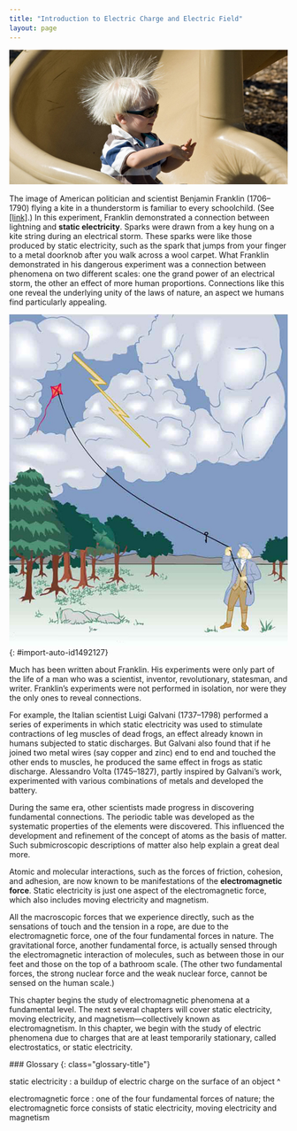 ```yaml
---
title: "Introduction to Electric Charge and Electric Field"
layout: page
---
```







 ![A child swoops down a plastic playground slide, his hair standing on end.](../resources/Figure_19_00_01a_D.jpg "Static electricity from this plastic slide causes the child&#x2019;s hair to stand on end. The sliding motion stripped electrons away from the child&#x2019;s body, leaving an excess of positive charges, which repel each other along each strand of hair. (credit: Ken Bosma/Wikimedia Commons)")

The image of American politician and scientist Benjamin Franklin (1706–1790) flying a kite in a thunderstorm is familiar to every schoolchild. (See [\[link\]](#import-auto-id1492127).) In this experiment, Franklin demonstrated a connection between lightning and **static electricity**. Sparks were drawn from a key hung on a kite string during an electrical storm. These sparks were like those produced by static electricity, such as the spark that jumps from your finger to a metal doorknob after you walk across a wool carpet. What Franklin demonstrated in his dangerous experiment was a connection between phenomena on two different scales: one the grand power of an electrical storm, the other an effect of more human proportions. Connections like this one reveal the underlying unity of the laws of nature, an aspect we humans find particularly appealing.

![Benjamin Franklin is shown flying a kite and lightning is observed. A metal key is attached to the string.](../resources/Figure_19_00_02a.jpg "When Benjamin Franklin demonstrated that lightning was related to static electricity, he made a connection that is now part of the evidence that all directly experienced forces except the gravitational force are manifestations of the electromagnetic force."){: #import-auto-id1492127}

Much has been written about Franklin. His experiments were only part of the life of a man who was a scientist, inventor, revolutionary, statesman, and writer. Franklin’s experiments were not performed in isolation, nor were they the only ones to reveal connections.

For example, the Italian scientist Luigi Galvani (1737–1798) performed a series of experiments in which static electricity was used to stimulate contractions of leg muscles of dead frogs, an effect already known in humans subjected to static discharges. But Galvani also found that if he joined two metal wires (say copper and zinc) end to end and touched the other ends to muscles, he produced the same effect in frogs as static discharge. Alessandro Volta (1745–1827), partly inspired by Galvani’s work, experimented with various combinations of metals and developed the battery.

During the same era, other scientists made progress in discovering fundamental connections. The periodic table was developed as the systematic properties of the elements were discovered. This influenced the development and refinement of the concept of atoms as the basis of matter. Such submicroscopic descriptions of matter also help explain a great deal more.

Atomic and molecular interactions, such as the forces of friction, cohesion, and adhesion, are now known to be manifestations of the **electromagnetic force**. Static electricity is just one aspect of the electromagnetic force, which also includes moving electricity and magnetism.

All the macroscopic forces that we experience directly, such as the sensations of touch and the tension in a rope, are due to the electromagnetic force, one of the four fundamental forces in nature. The gravitational force, another fundamental force, is actually sensed through the electromagnetic interaction of molecules, such as between those in our feet and those on the top of a bathroom scale. (The other two fundamental forces, the strong nuclear force and the weak nuclear force, cannot be sensed on the human scale.)

This chapter begins the study of electromagnetic phenomena at a fundamental level. The next several chapters will cover static electricity, moving electricity, and magnetism—collectively known as electromagnetism. In this chapter, we begin with the study of electric phenomena due to charges that are at least temporarily stationary, called electrostatics, or static electricity.

<div class="glossary" markdown="1">
### Glossary
{: class="glossary-title"}

static electricity
: a buildup of electric charge on the surface of an object
^

electromagnetic force
: one of the four fundamental forces of nature; the electromagnetic force consists of static electricity, moving electricity and magnetism

</div>
